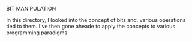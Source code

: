 BIT MANIPULATION

In this directory, I looked into the concept of bits and,
   various operations tied to them. I've then gone aheade to 
   apply the concepts to various programming paradigms
